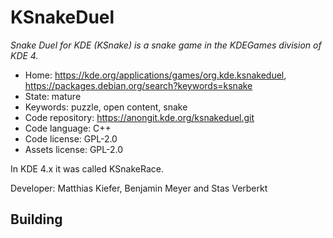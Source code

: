 # KSnakeDuel

_Snake Duel for KDE (KSnake) is a snake game in the KDEGames division of KDE 4._

- Home: https://kde.org/applications/games/org.kde.ksnakeduel, https://packages.debian.org/search?keywords=ksnake
- State: mature
- Keywords: puzzle, open content, snake
- Code repository: https://anongit.kde.org/ksnakeduel.git
- Code language: C++
- Code license: GPL-2.0
- Assets license: GPL-2.0

In KDE 4.x it was called KSnakeRace.

Developer: Matthias Kiefer, Benjamin Meyer and Stas Verberkt

## Building
